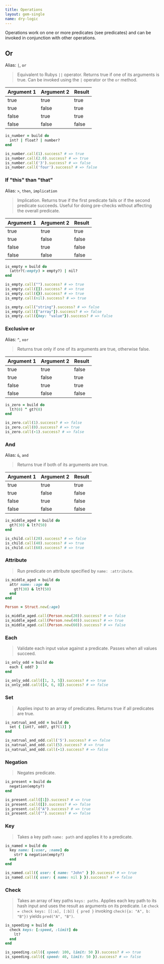 ```yaml
---
title: Operations
layout: gem-single
name: dry-logic
---
```


Operations work on one or more predicates (see predicates) and can be invoked in conjunction with other operations.

## Or

Alias: `|`, `or`

> Equivalent to Rubys `||` operator. Returns true if one of its arguments is true. Can be invoked using the `|` operator or the `or` method.

Argument 1 | Argument 2 | Result
--- | --- | ---
true | true | true
true | false | true
false | true | true
false | false | false

``` ruby
is_number = build do
  int? | float? | number?
end

is_number.call(1).success? # => true
is_number.call(2.0).success? # => true
is_number.call('3').success? # => false
is_number.call('four').success? # => false
```

### If "this" than "that"

Alias: `>`, `then`, `implication`

> Implication. Returns true if the first predicate fails or if the second predicate succeeds. Useful for doing pre-checks without affecting the overall predicate.

Argument 1 | Argument 2 | Result
--- | --- | ---
true | true | true
true | false | false
false | true | false
false | false | false

``` ruby
is_empty = build do
  (attr?(:empty) > empty?) | nil?
end

is_empty.call("").success? # => true
is_empty.call([]).success? # => true
is_empty.call({}).success? # => true
is_empty.call(nil).success? # => true

is_empty.call("string").success? # => false
is_empty.call(["array"]).success? # => false
is_empty.call({key: "value"}).success? # => false
```

### Exclusive or

Alias: `^`, `xor`

> Returns true only if one of its arguments are true, otherwise false.

Argument 1 | Argument 2 | Result
--- | --- | ---
true | true | false
true | false | true
false | true | true
false | false | false

``` ruby
is_zero = build do
  lt?(0) ^ gt?(0)
end

is_zero.call(1).success? # => false
is_zero.call(0).success? # => true
is_zero.call(-1).success? # => false
```

### And

Alias: `&`, `and`

> Returns true if both of its arguments are true.

Argument 1 | Argument 2 | Result
--- | --- | ---
true | true | true
true | false | false
false | true | false
false | false | false

``` ruby
is_middle_aged = build do
  gt?(30) & lt?(50)
end

is_child.call(20).success? # => false
is_child.call(40).success? # => true
is_child.call(60).success? # => true
```

### Attribute

> Run predicate on attribute specified by `name: :attribute`.

``` ruby
is_middle_aged = build do
  attr name: :age do
    gt?(30) & lt?(50)
  end
end

Person = Struct.new(:age)

is_middle_aged.call(Person.new(20)).success? # => false
is_middle_aged.call(Person.new(40)).success? # => true
is_middle_aged.call(Person.new(60)).success? # => false
```

### Each

> Validate each input value against a predicate. Passes when all values succeed.

``` ruby
is_only_odd = build do
  each { odd? }
end

is_only_odd.call([1, 3, 5]).success? # => true
is_only_odd.call([4, 6, 8]).success? # => false
```

### Set

> Applies input to an array of predicates. Returns true if all predicates are true.

``` ruby
is_natrual_and_odd = build do
  set { [int?, odd?, gt?(1)] }
end

is_natrual_and_odd.call('5').success? # => false
is_natrual_and_odd.call(5).success? # => true
is_natrual_and_odd.call(-1).success? # => false
```

### Negation

> Negates predicate.

``` ruby
is_present = build do
  negation(empty?)
end

is_present.call([1]).success? # => true
is_present.call([]).success? # => false
is_present.call("A").success? # => true
is_present.call("").success? # => false
```

### Key

> Takes a key path `name: path` and applies it to a predicate.

``` ruby
is_named = build do
  key name: [:user, :name] do
    str? & negation(empty?)
  end
end

is_named.call({ user: { name: "John" } }).success? # => true
is_named.call({ user: { name: nil } }).success? # => false
```

### Check

> Takes an array of key paths `keys: paths`. Applies each key path to its hash input and uses the result as arguments on its predicate. I.e `check = check keys: [[:a], [:b]] { pred }` invoking `check({a: "A", b: "B"})` yields `pred("A", "B")`.

``` ruby
is_speeding = build do
  check keys: [:speed, :limit] do
    lt?
  end
end

is_speeding.call({ speed: 100, limit: 50 }).success? # => true
is_speeding.call({ speed: 40, limit: 50 }).success? # => false
```
